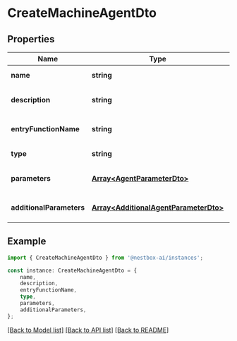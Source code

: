 # CreateMachineAgentDto


## Properties

Name | Type | Description | Notes
------------ | ------------- | ------------- | -------------
**name** | **string** |  | [default to undefined]
**description** | **string** |  | [optional] [default to undefined]
**entryFunctionName** | **string** |  | [optional] [default to undefined]
**type** | **string** |  | [default to undefined]
**parameters** | [**Array&lt;AgentParameterDto&gt;**](AgentParameterDto.md) |  | [optional] [default to undefined]
**additionalParameters** | [**Array&lt;AdditionalAgentParameterDto&gt;**](AdditionalAgentParameterDto.md) |  | [optional] [default to undefined]

## Example

```typescript
import { CreateMachineAgentDto } from '@nestbox-ai/instances';

const instance: CreateMachineAgentDto = {
    name,
    description,
    entryFunctionName,
    type,
    parameters,
    additionalParameters,
};
```

[[Back to Model list]](../README.md#documentation-for-models) [[Back to API list]](../README.md#documentation-for-api-endpoints) [[Back to README]](../README.md)
